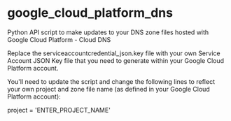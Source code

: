 # google_cloud_platform_dns
Python API script to make updates to your DNS zone files hosted with Google Cloud Platform - Cloud DNS

Replace the serviceaccountcredential_json.key file with your own Service Account JSON Key file that you need to generate within your Google Cloud Platform account.


You'll need to update the script and change the following lines to reflect your own project and zone file name (as defined in your Google Cloud Platform account):

project = 'ENTER_PROJECT_NAME'
